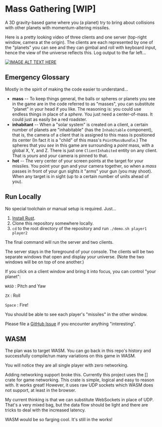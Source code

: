 # Mass Gathering [WIP]

A 3D gravity-based game where you (a planet) try to bring about collisions with other planets with momentum-altering missiles.

Here is a pretty looking video of three clients and one server (top-right window, camera at the origin). The clients are each represented by one of the "planets" you can see and they can gimbal and roll with keyboard input, hence the view of the universe reflects this. Log output to the far left...

[![IMAGE ALT TEXT HERE](https://img.youtube.com/vi/f4SgXuvTqWI/0.jpg)](https://www.youtube.com/watch?v=f4SgXuvTqWI)

## Emergency Glossary

Mostly in the spirit of making the code easier to understand...

* **mass** -- To keep things general, the balls or spheres or planets you see in the game are in the code referred to as "masses", you can substitute "planet" in your head if you like. The reasoning is: you could use endless things in place of a _sphere_. You just need a center-of-mass. It could just as easily be a red roadster.
* **inhabitant** -- When a "solar system" is created on a client, a certain number of planets are "inhabitable" (has the `Inhabitable` component), that is, the camera of a client that is assigned to this mass is positioned its center (In fact
it is a "child" of this mass's `PointMassBundle`.) The spheres that you _see_ in this game are surrounding a 
_point_ mass, with a global X, Y, and Z. There is just one `ClientInhabited` entity on any client. That is 
_yours_ and _your_ camera is pinned to that.
* **hot** -- The very center of your screen points at the target for your missiles. You point your gun and your camera together, so when a _mass_ passes in front of your gun sights it "arms" your gun (you may shoot). When any target is in sight (up to a certain number of units ahead of you).

## Run Locally

No special toolchain or manual setup is required. Just...

1. [Install Rust](https://www.rust-lang.org/tools/install).
1. Clone this repository somewhere locally.
1. `cd` to the root directory of the repository and run `./demo.sh player1 player2`

The final command will run the server and two clients.

The server stays in the foreground of your console. The clients will be two
separate windows that open and display _your_ universe. (Note the two windows
will be on top of one another.)

If you click on a client window and bring it into focus, you can control "your planet":

`WASD`
: Pitch and Yaw

`ZX`
: Roll

`Space`
: Fire!

You should be able to see each player's "missiles" in the other window.

Please file a [GitHub Issue](https://github.com/stnbu/mass_gathering/issues/new/choose) if you encounter anything "interesting".

## WASM

The plan was to target WASM. You can go back in this repo's history
and successfully compile/run many variations on this game in WASM.

You will notice they are all single player with zero networking.

Adding networking support broke this. Currently this project
uses the [] crate for game networking. This crate is simple, logical
and easy to reason with. It works great! However, it uses raw UDP
sockets which WASM does not support, at least in the browser.

My current thinking is that we can substitute WebSockets in place
of UDP. That's a very mixed bag, but the data flow should be light
and there are tricks to deal with the increased latency.

WASM would be so farging cool. It's still in the works!